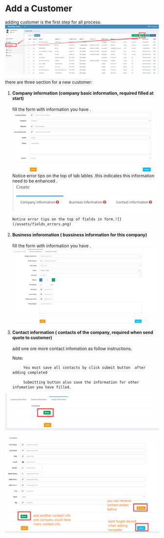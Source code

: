 # Add a Customer

adding customer is the first step for all process.![](/assets/adding_customer.png)

there are three section for a new customer:

1. #### Company information \(company basic information, required filled at start\)

   fill the form with information you have  .   ![](/assets/company_information.png)Notice error tips on the top of tab lables .this indicates this information need to be enhanced . ![](/assets/tab_errors_tips.png)

   ```
   Notice error tips on the top of fields in form.![](/assets/fields_errors.png)
   ```

2. #### Business inforomation \( bussiness information for this company\)

   fill the form with information you have  .   ![](/assets/business_information.png)

3. #### Contact information \( contacts of the company, required when send quote to customer\)

   add one ore more contact infomation as follow instructions.

   Note:

            You must save all contacts by click submit button  after adding completed  

            Submitting button also save the information for other infomation you have filled.

![](/assets/add_contact_stype1.png)

![](/assets/contacts_add_2.png)

